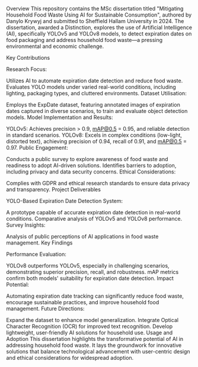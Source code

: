Overview
This repository contains the MSc dissertation titled "Mitigating Household Food Waste Using AI for Sustainable Consumption", authored by Danylo Krywyj and submitted to Sheffield Hallam University in 2024. The dissertation, awarded a Distinction, explores the use of Artificial Intelligence (AI), specifically YOLOv5 and YOLOv8 models, to detect expiration dates on food packaging and address household food waste—a pressing environmental and economic challenge.

Key Contributions

Research Focus:

Utilizes AI to automate expiration date detection and reduce food waste.
Evaluates YOLO models under varied real-world conditions, including lighting, packaging types, and cluttered environments.
Dataset Utilisation:

Employs the ExpDate dataset, featuring annotated images of expiration dates captured in diverse scenarios, to train and evaluate object detection models.
Model Implementation and Results:

YOLOv5: Achieves precision > 0.9, mAP@0.5 = 0.95, and reliable detection in standard scenarios.
YOLOv8: Excels in complex conditions (low-light, distorted text), achieving precision of 0.94, recall of 0.91, and mAP@0.5 = 0.97.
Public Engagement:

Conducts a public survey to explore awareness of food waste and readiness to adopt AI-driven solutions.
Identifies barriers to adoption, including privacy and data security concerns.
Ethical Considerations:

Complies with GDPR and ethical research standards to ensure data privacy and transparency.
Project Deliverables

YOLO-Based Expiration Date Detection System:

A prototype capable of accurate expiration date detection in real-world conditions.
Comparative analysis of YOLOv5 and YOLOv8 performance.
Survey Insights:

Analysis of public perceptions of AI applications in food waste management.
Key Findings

Performance Evaluation:

YOLOv8 outperforms YOLOv5, especially in challenging scenarios, demonstrating superior precision, recall, and robustness.
mAP metrics confirm both models' suitability for expiration date detection.
Impact Potential:

Automating expiration date tracking can significantly reduce food waste, encourage sustainable practices, and improve household food management.
Future Directions:

Expand the dataset to enhance model generalization.
Integrate Optical Character Recognition (OCR) for improved text recognition.
Develop lightweight, user-friendly AI solutions for household use.
Usage and Adoption
This dissertation highlights the transformative potential of AI in addressing household food waste. It lays the groundwork for innovative solutions that balance technological advancement with user-centric design and ethical considerations for widespread adoption.
